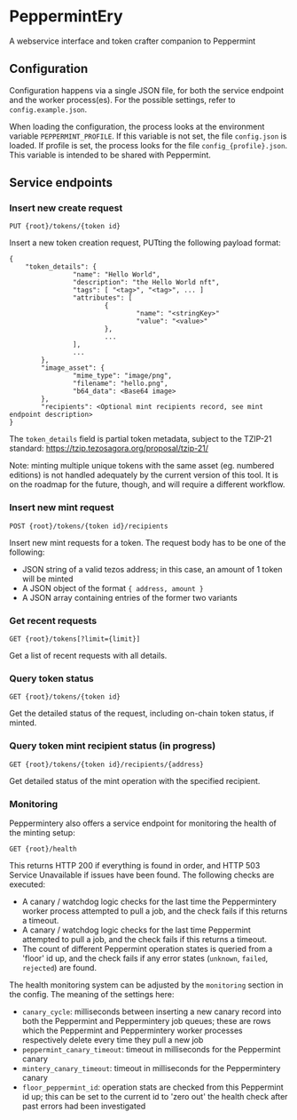 # PeppermintEry
A webservice interface and token crafter companion to Peppermint

## Configuration

Configuration happens via a single JSON file, for both the service endpoint and the worker process(es). For the possible settings, refer to `config.example.json`.

When loading the configuration, the process looks at the environment variable `PEPPERMINT_PROFILE`. If this variable is not set, the file `config.json` is loaded. If profile is set, the process looks for the file `config_{profile}.json`. This variable is intended to be shared with Peppermint.

## Service endpoints

### Insert new create request

`PUT {root}/tokens/{token id}`

Insert a new token creation request, PUTting the following payload format:

```
{
	"token_details": {
                "name": "Hello World",
                "description": "the Hello World nft",
                "tags": [ "<tag>", "<tag>", ... ]
                "attributes": [
                        {
                                "name": "<stringKey>"
                                "value": "<value>"
                        },
                        ...
                ],
                ...
        },
        "image_asset": {
                "mime_type": "image/png",
                "filename": "hello.png",
                "b64_data": <Base64 image>
        },
        "recipients": <Optional mint recipients record, see mint endpoint description>
}
```

The `token_details` field is partial token metadata, subject to the TZIP-21 standard: https://tzip.tezosagora.org/proposal/tzip-21/

Note: minting multiple unique tokens with the same asset (eg. numbered editions) is not handled adequately by the current version of this tool. It is on the roadmap for the future, though, and will require a different workflow.

### Insert new mint request

`POST {root}/tokens/{token id}/recipients`

Insert new mint requests for a token. The request body has to be one of the following:

- JSON string of a valid tezos address; in this case, an amount of 1 token will be minted
- A JSON object of the format `{ address, amount }`
- A JSON array containing entries of the former two variants

### Get recent requests

`GET {root}/tokens[?limit={limit}]`

Get a list of recent requests with all details.

### Query token status

`GET {root}/tokens/{token id}`

Get the detailed status of the request, including on-chain token status, if minted.

### Query token mint recipient status (in progress)

`GET {root}/tokens/{token id}/recipients/{address}`

Get detailed status of the mint operation with the specified recipient.

### Monitoring

Peppermintery also offers a service endpoint for monitoring the health of the minting setup:

`GET {root}/health`

This returns HTTP 200 if everything is found in order, and HTTP 503 Service Unavailable if issues have been found. The following checks are executed:

- A canary / watchdog logic checks for the last time the Peppermintery worker process attempted to pull a job, and the check fails if this returns a timeout.
- A canary / watchdog logic checks for the last time Peppermint attempted to pull a job, and the check fails if this returns a timeout.
- The count of different Peppermint operation states is queried from a 'floor' id up, and the check fails if any error states (`unknown`, `failed`, `rejected`) are found.

The health monitoring system can be adjusted by the `monitoring` section in the config. The meaning of the settings here:

- `canary_cycle`: milliseconds between inserting a new canary record into both the Peppermint and Peppermintery job queues; these are rows which the Peppermint and Peppermintery worker processes respectively delete every time they pull a new job
- `peppermint_canary_timeout`: timeout in milliseconds for the Peppermint canary
- `mintery_canary_timeout`: timeout in milliseconds for the Peppermintery canary
- `floor_peppermint_id`: operation stats are checked from this Peppermint id up; this can be set to the current id to 'zero out' the health check after past errors had been investigated
